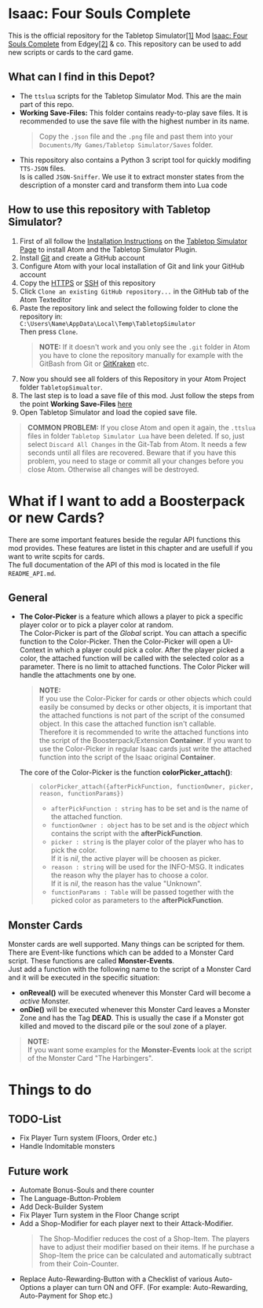 # Isaac: Four Souls Complete
This is the official repository for the Tabletop Simulator[[1]](https://store.steampowered.com/app/286160/Tabletop_Simulator/) Mod [Isaac: Four Souls Complete](https://steamcommunity.com/sharedfiles/filedetails/?id=2526757138&searchtext=issac+four+souls+full) from Edgey[[2]](https://steamcommunity.com/id/l-l34l27_4774CK) & co. This repository can be used to add new scripts or cards to the card game.

## What can I find in this Depot?
- The `ttslua` scripts for the Tabletop Simulator Mod. This are the main part of this repo.
- **Working Save-Files:** This folder contains ready-to-play save files. It is recommended to use the save file with the highest number in its name.
  > Copy the `.json` file and the `.png` file and past them into your `Documents/My Games/Tabletop Simulator/Saves` folder.
- This repository also contains a Python 3 script tool for quickly modifing `TTS-JSON` files.\
  Is is called `JSON-Sniffer`. We use it to extract monster states from the description of a monster card and transform them into Lua code

## How to use this repository with Tabletop Simulator?
1. First of all follow the [Installation Instructions](https://api.tabletopsimulator.com/atom/) on the [Tabletop Simulator Page](https://api.tabletopsimulator.com/atom/) to install Atom and the Tabletop Simulator Plugin.
2. Install [Git](https://git-scm.com/) and create a GitHub account
3. Configure Atom with your local installation of Git and link your GitHub account
4. Copy the [HTTPS](https://github.com/Ediforce44/IsaacFourSoulsEdited.git) or [SSH](git@github.com:Ediforce44/IsaacFourSoulsEdited.git) of this repository
5. Click `Clone an existing GitHub repository...` in the GitHub tab of the Atom Texteditor
6. Paste the repository link and select the following folder to clone the repository in:\
   `C:\Users\Name\AppData\Local\Temp\TabletopSimulator`\
   Then press `Clone`.
    > **NOTE:** If it doesn't work and you only see the `.git` folder in Atom you have to clone the repository manually for example with the GitBash from Git or [GitKraken](https://www.gitkraken.com/) etc.
7. Now you should see all folders of this Repository in your Atom Project folder `TabletopSimualtor`.
8. The last step is to load a save file of this mod. Just follow the steps from the point **Working Save-Files** [here](#what-can-i-find-in-this-depot)
9. Open Tabletop Simulator and load the copied save file.
> **COMMON PROBLEM:** If you close Atom and open it again, the `.ttslua` files in folder `Tabletop Simulator Lua` have been deleted. If so, just select `Discard All Changes` in the Git-Tab from Atom. It needs a few seconds until all files are recovered. Beware that if you have this problem, you need to stage or commit all your changes before you close Atom. Otherwise all changes will be destroyed.

# What if I want to add a Boosterpack or new Cards?
There are some important features beside the regular API functions this mod provides. These features are listet in this chapter and are usefull if you want to write scpits for cards.\
The full documentation of the API of this mod is located in the file `README_API.md`.

## General
- **The Color-Picker** is a feature which allows a player to pick a specific player color or to pick a player color at random. \
  The Color-Picker is part of the *Global* script. You can attach a specific function to the Color-Picker. Then the Color-Picker will open a UI-Context in which a player could pick a color. After the player picked a color, the attached function will be called with the selected color as a parameter. There is no limit to attached functions. The Color Picker will handle the attachments one by one. 
  > **NOTE:**\
  > If you use the Color-Picker for cards or other objects which could easily be consumed by decks or other objects, it is important that the attached functions is not part of the script of the consumed object. In this case the attached function isn't callable. \
  Therefore it is recommended to write the attached functions into the script of the Boosterpack/Extension **Container**. If you want to use the Color-Picker in regular Isaac cards just write the attached function into the script of the Isaac original **Container**.

  The core of the Color-Picker is the function **colorPicker_attach()**:
  > `colorPicker_attach({afterPickFunction, functionOwner, picker, reason, functionParams})` 
  > - `afterPickFunction : string` has to be set and is the name of the attached function.
  > - `functionOwner : object` has to be set and is the *object* which contains the script with the **afterPickFunction**.
  > - `picker : string` is the player color of the player who has to pick the color. \
  > If it is *nil*, the active player will be choosen as picker.
  > - `reason : string` will be used for the INFO-MSG. It indicates the reason why the player has to choose a color. \
  > If it is *nil*, the reason has the value "Unknown".
  > - `functionParams : Table` will be passed together with the picked color as parameters to the **afterPickFunction**.

## Monster Cards
Monster cards are well supported. Many things can be scripted for them. There are Event-like functions which can be added to a Monster Card script. These functions are called **Monster-Events**. \
Just add a function with the following name to the script of a Monster Card and it will be executed in the specific situation:
- **onReveal()** will be executed whenever this Monster Card will become a *active* Monster.
- **onDie()** will be executed whenever this Monster Card leaves a Monster Zone and has the Tag **DEAD**. This is usually the case if a Monster got killed and moved to the discard pile or the soul zone of a player.

> **NOTE:** \
> If you want some examples for the **Monster-Events** look at the script of the Monster Card "The Harbingers".

# Things to do
## **TODO-List**
- Fix Player Turn system (Floors, Order etc.)
- Handle Indomitable monsters

## **Future work**
- Automate Bonus-Souls and there counter
- The Language-Button-Problem
- Add Deck-Builder System
- Fix Player Turn system in the Floor Change script
- Add a Shop-Modifier for each player next to their Attack-Modifier. 
  > The Shop-Modifier reduces the cost of a Shop-Item. The players have to adjust their modifier based on their items. If he purchase a Shop-Item the price can be calculated and automatically subtract from their Coin-Counter.
- Replace Auto-Rewarding-Button with a Checklist of various Auto-Options a player can turn ON and OFF. (For example: Auto-Rewarding, Auto-Payment for Shop etc.)
